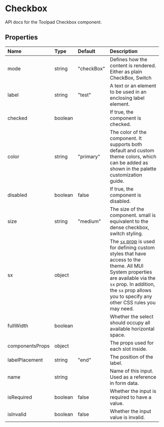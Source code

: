 <!-- This file has been auto-generated using `yarn docs:build:api`. -->

# Checkbox

<p class="description">API docs for the Toolpad Checkbox component.</p>

## Properties

| Name                                           | Type                                   | Default                                      | Description                                                                                                                                                                                                                                                                          |
| :--------------------------------------------- | :------------------------------------- | :------------------------------------------- | :----------------------------------------------------------------------------------------------------------------------------------------------------------------------------------------------------------------------------------------------------------------------------------- |
| <span class="prop-name">mode</span>            | <span class="prop-type">string</span>  | <span class="prop-default">"checkBox"</span> | Defines how the content is rendered. Either as plain CheckBox, Switch                                                                                                                                                                                                                |
| <span class="prop-name">label</span>           | <span class="prop-type">string</span>  | <span class="prop-default">"test"</span>     | A text or an element to be used in an enclosing label element.                                                                                                                                                                                                                       |
| <span class="prop-name">checked</span>         | <span class="prop-type">boolean</span> |                                              | If true, the component is checked.                                                                                                                                                                                                                                                   |
| <span class="prop-name">color</span>           | <span class="prop-type">string</span>  | <span class="prop-default">"primary"</span>  | The color of the component. It supports both default and custom theme colors, which can be added as shown in the palette customization guide.                                                                                                                                        |
| <span class="prop-name">disabled</span>        | <span class="prop-type">boolean</span> | <span class="prop-default">false</span>      | If true, the component is disabled.                                                                                                                                                                                                                                                  |
| <span class="prop-name">size</span>            | <span class="prop-type">string</span>  | <span class="prop-default">"medium"</span>   | The size of the component. small is equivalent to the dense checkbox, switch styling.                                                                                                                                                                                                |
| <span class="prop-name">sx</span>              | <span class="prop-type">object</span>  |                                              | The [`sx` prop](https://mui.com/system/getting-started/the-sx-prop/) is used for defining custom styles that have access to the theme. All MUI System properties are available via the `sx` prop. In addition, the `sx` prop allows you to specify any other CSS rules you may need. |
| <span class="prop-name">fullWidth</span>       | <span class="prop-type">boolean</span> |                                              | Whether the select should occupy all available horizontal space.                                                                                                                                                                                                                     |
| <span class="prop-name">componentsProps</span> | <span class="prop-type">object</span>  |                                              | The props used for each slot inside.                                                                                                                                                                                                                                                 |
| <span class="prop-name">labelPlacement</span>  | <span class="prop-type">string</span>  | <span class="prop-default">"end"</span>      | The position of the label.                                                                                                                                                                                                                                                           |
| <span class="prop-name">name</span>            | <span class="prop-type">string</span>  |                                              | Name of this input. Used as a reference in form data.                                                                                                                                                                                                                                |
| <span class="prop-name">isRequired</span>      | <span class="prop-type">boolean</span> | <span class="prop-default">false</span>      | Whether the input is required to have a value.                                                                                                                                                                                                                                       |
| <span class="prop-name">isInvalid</span>       | <span class="prop-type">boolean</span> | <span class="prop-default">false</span>      | Whether the input value is invalid.                                                                                                                                                                                                                                                  |
